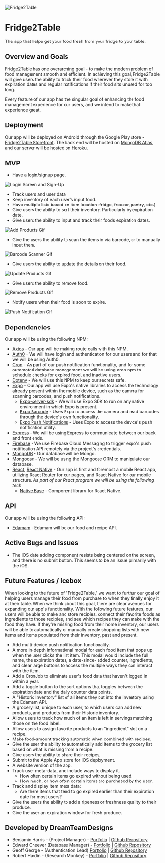 ![Fridge2Table](./client/assets/fridge2table_logo.png)

# Fridge2Table
The app that helps get your food fresh from your fridge to your table.

## Overview and Goals
Fridge2Table has one overarching goal - to make the modern problem of food management smooth and efficient. In achieving this goal, Fridge2Table will give users the ability to track their food wherever they store it with expiration dates and regular notifications if their food sits unused for too long. 

Every feature of our app has the singular goal of enhancing the food management experience for our users, and we intend to make that experience great.

## Deployment 
Our app will be deployed on Android through the Google Play store - [Fridge2Table Storefront](https://play.google.com/store/apps/details?id=com.dreamteamdesigns.fridge2table). The back end will be hosted on [MongoDB Atlas](https://www.mongodb.com/cloud/atlas), and our server will be hosted on [Heroku](https://www.heroku.com/). 

## MVP
* Have a login/signup page. 

![Login Screen and Sign-Up](./readmegifs/login.gif)
* Track users and user data.
* Keep inventory of each user’s input food.
* Have multiple lists based on item location (fridge, freezer, pantry, etc.)
* Give users the ability to sort their inventory. Particularly by expiration date.
* Give users the ability to input and track their foods expiration dates.

![Add Products Gif](./readmegifs/add_product.gif)
* Give the users the ability to scan the items in via barcode, or to manually input them.

![Barcode Scanner Gif](./readmegifs/product_scan.gif)
* Give users the ability to update the details on their food.

![Update Products Gif](./readmegifs/update_product.gif)
* Give users the ability to remove food.

![Remove Products Gif](./readmegifs/delete_product.gif)
* Notify users when their food is soon to expire.

![Push Notification Gif](./readmegifs/push_notification.gif)


## Dependencies
Our app will be using the following NPM:
* [Axios](https://www.npmjs.com/package/axios) - Our app will be making route calls with this NPM.
* [Auth0](https://auth0.com/) - We will have login and authentication for our users and for that we will be using Auth0.
* [Cron](https://www.npmjs.com/package/cron) - As part of our push notification functionality, and for some automated database management we will be using cron npm to schedule checks for expired food, and inactive users.
* [Dotenv](https://www.npmjs.com/package/dotenv) - We will use this NPM to keep our secrets safe.
* [Expo](https://expo.io/) - Our app will use Expo's native libraries to access the technology already present within the mobile device, such as the camera for scanning barcodes, and push notifications.
    * [Expo-server-sdk](https://github.com/expo/expo-server-sdk-node) - We will use Expo SDK to run on any native environment in which Expo is present.
    * [Expo Barcode](https://docs.expo.io/versions/latest/sdk/bar-code-scanner/) - Uses Expo to access the camera and read barcodes through the device's own functionality.
    * [Expo Push Notifications](https://docs.expo.io/versions/latest/guides/push-notifications/) - Uses Expo to access the device's push notification utility.
* [Express](https://www.npmjs.com/package/express) - We will be using Express to communicate between our back and front ends.
* [Firebase](https://firebase.google.com/) - We use Firebase Cloud Messaging to trigger expo's push notification API remotely via the project's credentials.
* [MongoDB](https://www.npmjs.com/package/mongodb) - Our database will be Mongo.
* [Mongoose](https://www.npmjs.com/package/mongoose) - We will be using the Mongoose ORM to manipulate our database.
* [React](https://reactjs.org/), [React Native](https://facebook.github.io/react-native/) - Our app is first and foremost a mobile React app, utilizing React Router for our pages, and React Native for our mobile structure.
  _As part of our React program we will be using the following tech_
  * [Native Base](https://nativebase.io/) - Component library for React Native.

## API
Our app will be using the following API:
* [Edamam](https://developer.edamam.com/) - Edamam will be our food and recipe API.

## Active Bugs and Issues
* The iOS date adding component resists being centered on the screen, and there is no submit button. This seems to be an issue primarily with the iOS.

## Future Features / Icebox
When looking to the future of "Fridge2Table," we want to furthur our goal of helping users manage their food from purchase to when they finally enjoy it at their table. When we think about this goal, there are clear avenues for expanding our app's functionality. With the following future features, our users will be able to make and store recipies, connect their favorite foods as ingredients to those recipies, and see which recipes they can make with the food thay have. If they're missing food from their home inventory, our users will be able to automatically or manually create shopping lists with new items and items populated from their inventory, past and present.
* Add multi-device push notification functionality. 
* A more in-depth informational modal for each food item that pops up when the user clicks the list item. This modal would include the full name, the expiration dates, a date-since- added counter, ingredients, and clear large buttons to access the multiple ways they can interact with the item.
* Add a CronJob to eliminate user's food data that haven't logged in within a year.
* Add a toggle button to the sort options that toggles between the expiration date and the daily counter data points. 
* A "Historic Inventory" list of all items they put into the inventory using the Edamam API.
* A grocery list, unique to each user, to which users can add new products, and products from their Historic inventory.
* Allow users to track how much of an item is left in servings matching those on the food label.
* Allow users to assign favorite products to an "ingredient" slot on a recipe.
* Make food-amount tracking automatic when combined with recipes.
* Give the user the ability to automatically add items to the grocery list based on what is missing from a recipe.
* Give users the ability to share their recipes.
* Submit to the Apple App store for iOS deployment.
* A website version of the app.
* Track user meta-data, and include ways to display it.
  * How often certain items go expired without being used.
  * How much, or how often certain items are purchased by the user.
* Track and display item meta data:
  * Are there items that tend to go expired earlier than their expiration date for most users?
* Give the users the ability to add a ripeness or freshness quality to their produce.
* Give the user an expiration window for fresh produce.

## Developed by DreamTeamDesigns
* Benjamin Harris - (Project Manager) - [Portfolio](https://dreadpipe.github.io/v2) | [Github Repository](https://github.com/Dreadpipe)
* Edward Cheever (Database Manager) - [Portfolio](https://edwardcheever.herokuapp.com/) | [Github Repository](https://github.com/Druidan)
* Geoff George - (Authentication Lead) [Portfolio](http://www.geoffdgeorge.com/) | [Github Repository](https://github.com/geoffdgeorge)
* Robert Hardin - (Research Monkey) - [Portfolio](https://rhardin94.github.io/) | [Github Repository](https://github.com/Rhardin94)